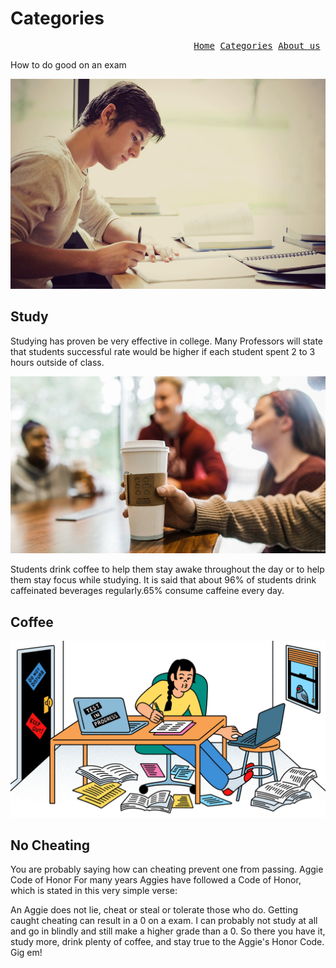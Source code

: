 <h1> Categories</h1>

<pre><div align="right"><a href="https://coressj.github.io/Project1" target="_top">Home</a> <a href="https://coressj.github.io/Project1/page2" target="_top">Categories</a> <a href="https://coressj.github.io/Project1/page3" target="_top">About us</a> </div></pre>


How to do good on an exam

![Thumbnail of studying](study.jpg)

## Study

Studying has proven be very effective in college. Many Professors will state that students successful rate would be higher if each student spent 2 to 3 hours outside of class.

![Thumbnail of coffee](Coffee.jpg)

Students drink coffee to help them stay awake throughout the day or to help them stay focus while studying. It is said that about 96% of students drink caffeinated beverages regularly.65% consume caffeine every day.

## Coffee

![Thumbnail of cheating](exam.jpg)


## No Cheating

You are probably saying how can cheating prevent one from passing. Aggie Code of Honor
For many years Aggies have followed a Code of Honor, which is stated in this very simple verse:

An Aggie does not lie, cheat or steal or tolerate those who do.
Getting caught cheating can result in a 0 on a exam. I can probably not study at all and go in blindly and still make a higher grade than a 0. So there you have it, study more, drink plenty of coffee, and stay true to the Aggie's Honor Code.
Gig em!
